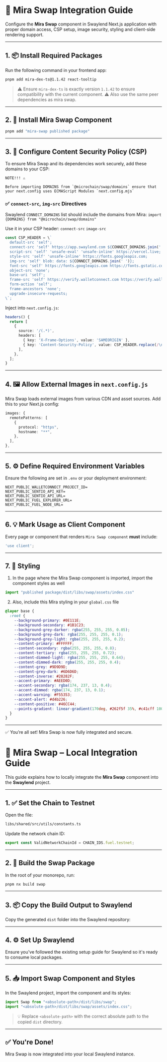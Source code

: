 # 🧩 Mira Swap Integration Guide

Configure the **Mira Swap** component in Swaylend Next.js application with proper domain access, CSP setup, image security, styling and client-side rendering support.

---

## 1. 📦 Install Required Packages

Run the following command in your frontend app:

```bash
pnpm add mira-dex-ts@1.1.42 react-tooltip
```

> ⚠️ Ensure `mira-dex-ts` is exactly version `1.1.42` to ensure compatibility with the current component.
> ⚠️ Also use the same peer dependencies as mira swap.

---

## 2. 🧱 Install Mira Swap Component

```bash
pnpm add "mira-swap published package"
```

---

## 3. 🔐 Configure Content Security Policy (CSP)

To ensure Mira Swap and its dependencies work securely, add these domains to your CSP:

```
NOTE!!! ⚠️

Before importing DOMAINS from `@microchain/swap/domains` ensure that your next.config uses ECMAScript Modules `next.config.mjs` 
```

### ✅ `connect-src`, `img-src` Directives

Swaylend `CONNECT_DOMAINS` list should include the domains from Mira: `import {DOMAINS} from "@microchain/swap/domains"`

Use it in your CSP header: `connect-src` `image-src`

```ts
const CSP_HEADER = \`
  default-src 'self';
  connect-src 'self' https://app.swaylend.com ${CONNECT_DOMAINS.join(' ')};
  script-src 'self' 'unsafe-eval' 'unsafe-inline' https://vercel.live;
  style-src 'self' 'unsafe-inline' https://fonts.googleapis.com;
  img-src 'self' blob: data: ${CONNECT_DOMAINS.join(' ')};
  font-src 'self' https://fonts.googleapis.com https://fonts.gstatic.com;
  object-src 'none';
  base-uri 'self';
  frame-src 'self' https://verify.walletconnect.com https://verify.walletconnect.org https://layerswap.io https://mira.ly;
  form-action 'self';
  frame-ancestors 'none';
  upgrade-insecure-requests;
\`;
```

Inject into `next.config.js`:

```ts
headers() {
  return [
    {
      source: '/(.*)',
      headers: [
        { key: 'X-Frame-Options', value: 'SAMEORIGIN' },
        { key: 'Content-Security-Policy', value: CSP_HEADER.replace(/\n/g, '') },
      ],
    },
  ];
}
```

---

## 4. 🖼️ Allow External Images in `next.config.js`

Mira Swap loads external images from various CDN and asset sources. Add this to your Next.js config:

```ts
images: {
  remotePatterns: [
    {
      protocol: "https",
      hostname: "**",
    },
  ],
},
```

---

## 5. ⚙️ Define Required Environment Variables

Ensure the following are set in `.env` or your deployment environment:

```env
NEXT_PUBLIC_WALLETCONNECT_PROJECT_ID=
NEXT_PUBLIC_SENTIO_API_KEY=
NEXT_PUBLIC_SENTIO_API_URL=
NEXT_PUBLIC_FUEL_EXPLORER_URL=
NEXT_PUBLIC_FUEL_NODE_URL=
```

---

## 6. 💡 Mark Usage as Client Component

Every page or component that renders `Mira Swap component` **must** include:

```ts
'use client';
```

---

## 7. 🎨 Styling

1. In the page where the Mira Swap component is imported, import the component styles as well

```ts
import "published package/dist/libs/swap/assets/index.css"
```

2. Also, include this Mira styling in your `global.css` file

```css
@layer base {
  :root {
    --background-primary: #0E111E;
    --background-secondary: #1B1C23;
    --background-grey-darker: rgba(255, 255, 255, 0.05);
    --background-grey-dark: rgba(255, 255, 255, 0.1);
    --background-grey-light: rgba(255, 255, 255, 0.2);
    --content-primary: #FFFFFF;
    --content-secondary: rgba(255, 255, 255, 0.8);
    --content-tertiary: rgba(255, 255, 255, 0.72);
    --content-dimmed-light: rgba(255, 255, 255, 0.64);
    --content-dimmed-dark: rgba(255, 255, 255, 0.4);
    --content-grey: #9D9D9D;
    --content-grey-dark: #6D6D6D;
    --content-inverse: #28282F;
    --accent-primary: #AEED0D;
    --accent-secondary: rgba(174, 237, 13, 0.4);
    --accent-dimmed: rgba(174, 237, 13, 0.1);
    --accent-warning: #F55353;
    --accent-alert: #d4b226;
    --content-positive: #46CC44;
    --points-gradient: linear-gradient(170deg, #262f5f 35%, #c41cff 100%);
  }
}
```

---

✅ You’re all set! Mira Swap is now fully integrated and secure.

# 🧩 Mira Swap – Local Integration Guide

This guide explains how to locally integrate the **Mira Swap** component into the **Swaylend** project.

---

## 1. ✅ Set the Chain to Testnet

Open the file:

```bash
libs/shared/src/utils/constants.ts
```

Update the network chain ID:

```ts
export const ValidNetworkChainId = CHAIN_IDS.fuel.testnet;
```

---

## 2. 🔨 Build the Swap Package

In the root of your monorepo, run:

```bash
pnpm nx build swap
```

---

## 3. 📦 Copy the Build Output to Swaylend

Copy the generated `dist` folder into the Swaylend repository:

---

## 4. ⚙️ Set Up Swaylend

Ensure you’ve followed the existing setup guide for Swaylend so it's ready to consume local packages.

---

## 5. 📥 Import Swap Component and Styles

In the Swaylend project, import the component and its styles:

```ts
import Swap from "<absolute-path>/dist/libs/swap";
import "<absolute-path>/dist/libs/swap/assets/index.css";
```

> 💡 Replace `<absolute-path>` with the correct absolute path to the copied `dist` directory.

---

## ✅ You're Done!

Mira Swap is now integrated into your local Swaylend instance.